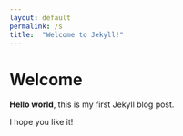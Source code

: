 ```yaml
---
layout: default
permalink: /s
title:  "Welcome to Jekyll!"
---
```


# Welcome

**Hello world**, this is my first Jekyll blog post.

I hope you like it!
